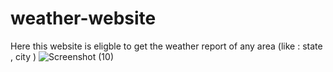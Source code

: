 # weather-website
Here this website is eligble to get the weather report of any area (like : state , city )
![Screenshot (10)](https://github.com/SUNLIGHT-HERO/weather-website/assets/134056844/1258751a-803a-4869-97f7-b5720e117d89)
